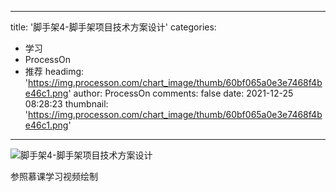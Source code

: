 
---
title: '脚手架4-脚手架项目技术方案设计'
categories: 
 - 学习
 - ProcessOn
 - 推荐
headimg: 'https://img.processon.com/chart_image/thumb/60bf065a0e3e7468f4be46c1.png'
author: ProcessOn
comments: false
date: 2021-12-25 08:28:23
thumbnail: 'https://img.processon.com/chart_image/thumb/60bf065a0e3e7468f4be46c1.png'
---

<div>   
<img class="thumb" alt="脚手架4-脚手架项目技术方案设计" src="https://img.processon.com/chart_image/thumb/60bf065a0e3e7468f4be46c1.png" referrerpolicy="no-referrer">
<p>参照慕课学习视频绘制</p>  
</div>
            